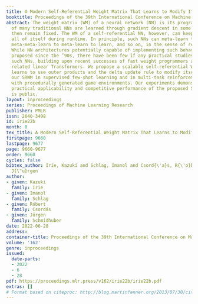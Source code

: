 ```yaml
---
title: A Modern Self-Referential Weight Matrix That Learns to Modify Itself
booktitle: Proceedings of the 39th International Conference on Machine Learning
abstract: The weight matrix (WM) of a neural network (NN) is its program. The programs
  of many traditional NNs are learned through gradient descent in some error function,
  then remain fixed. The WM of a self-referential NN, however, can keep rapidly modifying
  all of itself during runtime. In principle, such NNs can meta-learn to learn, and
  meta-meta-learn to meta-learn to learn, and so on, in the sense of recursive self-improvement.
  While NN architectures potentially capable of implementing such behaviour have been
  proposed since the ’90s, there have been few if any practical studies. Here we revisit
  such NNs, building upon recent successes of fast weight programmers and closely
  related linear Transformers. We propose a scalable self-referential WM (SRWM) that
  learns to use outer products and the delta update rule to modify itself. We evaluate
  our SRWM in supervised few-shot learning and in multi-task reinforcement learning
  with procedurally generated game environments. Our experiments demonstrate both
  practical applicability and competitive performance of the proposed SRWM. Our code
  is public.
layout: inproceedings
series: Proceedings of Machine Learning Research
publisher: PMLR
issn: 2640-3498
id: irie22b
month: 0
tex_title: A Modern Self-Referential Weight Matrix That Learns to Modify Itself
firstpage: 9660
lastpage: 9677
page: 9660-9677
order: 9660
cycles: false
bibtex_author: Irie, Kazuki and Schlag, Imanol and Csord{\'a}s, R{\'o}bert and Schmidhuber,
  J{\"u}rgen
author:
- given: Kazuki
  family: Irie
- given: Imanol
  family: Schlag
- given: Róbert
  family: Csordás
- given: Jürgen
  family: Schmidhuber
date: 2022-06-28
address:
container-title: Proceedings of the 39th International Conference on Machine Learning
volume: '162'
genre: inproceedings
issued:
  date-parts:
  - 2022
  - 6
  - 28
pdf: https://proceedings.mlr.press/v162/irie22b/irie22b.pdf
extras: []
# Format based on citeproc: http://blog.martinfenner.org/2013/07/30/citeproc-yaml-for-bibliographies/
---
```

